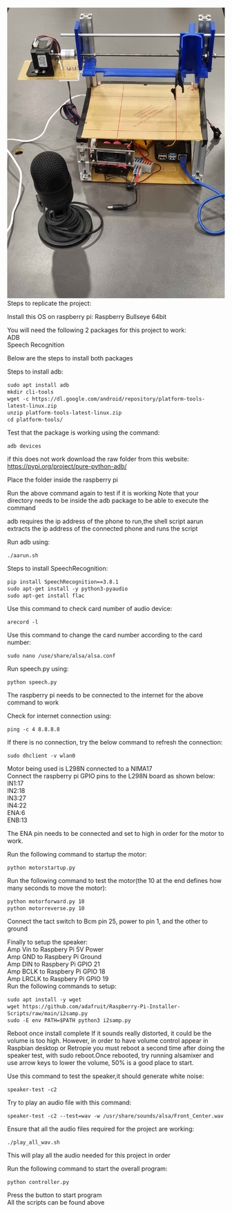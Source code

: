 ![Picture of product](https://github.com/Nabeelkii/Automated-Food-Printer/blob/master/Readme/Product.jpg?raw=true)
Steps to replicate the project:

Install this OS on raspberry pi:
Raspberry Bullseye 64bit

You will need the following 2 packages for this project to work:<br />
ADB<br />
Speech Recognition<br />

Below are the steps to install both packages

Steps to install adb:
```
sudo apt install adb 
mkdir cli-tools
wget -c https://dl.google.com/android/repository/platform-tools-latest-linux.zip
unzip platform-tools-latest-linux.zip 
cd platform-tools/
```
Test that the package is working using the command:
```
adb devices
```
if this does not work download the raw folder from this website:
https://pypi.org/project/pure-python-adb/

Place the folder inside the raspberry pi

Run the above command again to test if it is working
Note that your directory needs to be inside the adb package to be able to execute the command

adb requires the ip address of the phone to run,the shell script aarun extracts the ip address of the connected phone and runs the script

Run adb using:
```
./aarun.sh
```


Steps to install SpeechRecognition:
```
pip install SpeechRecognition==3.8.1
sudo apt-get install -y python3-pyaudio
sudo apt-get install flac
```
Use this command to check card number of audio device:
```
arecord -l
```
Use this command to change the card number according to the card number:
```
sudo nano /use/share/alsa/alsa.conf
```
Run speech.py using:
```
python speech.py
```

The raspberry pi needs to be connected to the internet for the above command to work


Check for internet connection using:

```
ping -c 4 8.8.8.8
```
If there is no connection, try the below command to refresh the connection:
```
sudo dhclient -v wlan0
```

Motor being used is L298N connected to a NIMA17<br />
Connect the raspberry pi GPIO pins to the L298N board as shown below:<br />
IN1:17<br />
IN2:18<br />
IN3:27<br />
IN4:22<br />
ENA:6<br />
ENB:13<br />

The ENA pin needs to be connected and set to high in order for the motor to work. 

Run the following command to startup the motor:
```
python motorstartup.py
```
Run the following command to test the motor(the 10 at the end defines how many seconds to move the motor):
```
python motorforward.py 10     
python motorreverse.py 10
```

Connect the tact switch to Bcm pin 25, power to pin 1, and the other to ground

Finally to setup the speaker:<br />
Amp Vin to Raspbery Pi 5V Power<br />
Amp GND to Raspbery Pi Ground<br />
Amp DIN to Raspbery Pi GPIO 21<br />
Amp BCLK to Raspbery Pi GPIO 18<br />
Amp LRCLK to Raspbery Pi GPIO 19<br />
Run the following commands to setup:
```
sudo apt install -y wget
wget https://github.com/adafruit/Raspberry-Pi-Installer-Scripts/raw/main/i2samp.py
sudo -E env PATH=$PATH python3 i2samp.py
```
Reboot once install complete
If it sounds really distorted, it could be the volume is too high. However, in order to have volume control appear in Raspbian desktop or Retropie you must reboot a second time after doing the speaker test, with sudo reboot.Once rebooted, try running alsamixer and use arrow keys to lower the volume, 50% is a good place to start.

Use this command to test the speaker,it should generate white noise:
```
speaker-test -c2
```
Try to play an audio file with this command:
```
speaker-test -c2 --test=wav -w /usr/share/sounds/alsa/Front_Center.wav
```

Ensure that all the audio files required for the project are working:
```
./play_all_wav.sh
```
This will play all the audio needed for this project in order

Run the following command to start the overall program:
```
python controller.py
```
Press the button to start program<br />
All the scripts can be found above
